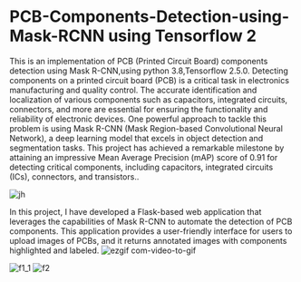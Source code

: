 # PCB-Components-Detection-using-Mask-RCNN using Tensorflow 2
This is an implementation of PCB (Printed Circuit Board) components detection  using Mask R-CNN,using python 3.8,Tensorflow 2.5.0.
Detecting components on a printed circuit board (PCB) is a critical task in electronics manufacturing and quality control. The accurate identification and localization of various components such as capacitors, integrated circuits, connectors, and more are essential for ensuring the functionality and reliability of electronic devices. One powerful approach to tackle this problem is using Mask R-CNN (Mask Region-based Convolutional Neural Network), a deep learning model that excels in object detection and segmentation tasks. This project has achieved a remarkable milestone by attaining an impressive Mean Average Precision (mAP) score of 0.91 for detecting critical components, including capacitors, integrated circuits (ICs), connectors, and transistors..

 ![jh](https://github.com/dayana123456789/PCB-Components-Detection-using-Mask-RCNN/assets/99783461/22914e99-462c-4756-ada4-66e235cd9a4e) 


In this project, I have developed a Flask-based web application that leverages the capabilities of Mask R-CNN to automate the detection of PCB components. This application provides a user-friendly interface for users to upload images of PCBs, and it returns annotated images with components highlighted and labeled.
![ezgif com-video-to-gif](https://github.com/dayana123456789/PCB-Components-Detection-using-Mask-RCNN/assets/99783461/0657a0da-529b-4718-95d1-29efc4f408f4)

![f1_1](https://github.com/dayana123456789/PCB-Components-Detection-using-Mask-RCNN/assets/99783461/6e6f0e21-fc0a-4050-8588-1ceebe39fe08)
 ![f2](https://github.com/dayana123456789/PCB-Components-Detection-using-Mask-RCNN/assets/99783461/f75abc83-6e7a-4b61-b484-46deaac55b25)


